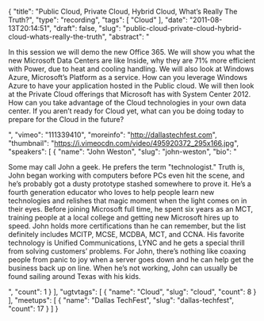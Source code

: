 {
  "title": "Public Cloud, Private Cloud, Hybrid Cloud, What’s Really The Truth?",
  "type": "recording",
  "tags": [
    "Cloud"
  ],
  "date": "2011-08-13T20:14:51",
  "draft": false,
  "slug": "public-cloud-private-cloud-hybrid-cloud-whats-really-the-truth",
  "abstract": "<p>In this session we will demo the new Office 365. We will show you what the new Microsoft Data Centers are like Inside, why they are 71% more efficient with Power, due to heat and cooling handling. We will also look at Windows Azure, Microsoft&rsquo;s Platform as a service. How can you leverage Windows Azure to have your application hosted in the Public cloud. We will then look at the Private Cloud offerings that Microsoft has with System Center 2012. How can you take advantage of the Cloud technologies in your own data center. If you aren&rsquo;t ready for Cloud yet, what can you be doing today to prepare for the Cloud in the future?</p>",
  "vimeo": "111339410",
  "moreinfo": "http://dallastechfest.com",
  "thumbnail": "https://i.vimeocdn.com/video/495920372_295x166.jpg",
  "speakers": [
    {
      "name": "John Weston",
      "slug": "john-weston",
      "bio": "<p>Some may call John a geek. He prefers the term \"technologist.\" Truth is, John began working with computers before PCs even hit the scene, and he&rsquo;s probably got a dusty prototype stashed somewhere to prove it. He&rsquo;s a fourth generation educator who loves to help people learn new technologies and relishes that magic moment when the light comes on in their eyes. Before joining Microsoft full time, he spent six years as an MCT, training people at a local college and getting new Microsoft hires up to speed. John holds more certifications than he can remember, but the list definitely includes MCITP, MCSE, MCDBA, MCT, and CCNA. His favorite technology is Unified Communications, LYNC and he gets a special thrill from solving customers&rsquo; problems. For John, there&rsquo;s nothing like coaxing people from panic to joy when a server goes down and he can help get the business back up on line. When he&rsquo;s not working, John can usually be found sailing around Texas with his kids.</p>",
      "count": 1
    }
  ],
  "ugtvtags": [
    {
      "name": "Cloud",
      "slug": "cloud",
      "count": 8
    }
  ],
  "meetups": [
    {
      "name": "Dallas TechFest",
      "slug": "dallas-techfest",
      "count": 17
    }
  ]
}